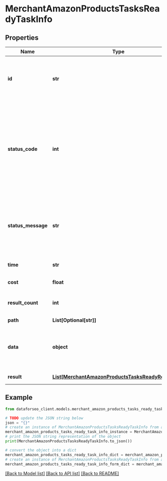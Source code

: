 # MerchantAmazonProductsTasksReadyTaskInfo


## Properties

Name | Type | Description | Notes
------------ | ------------- | ------------- | -------------
**id** | **str** | task identifier unique task identifier in our system in the UUID format | [optional] 
**status_code** | **int** | status code of the task generated by DataForSEO, can be within the following range: 10000-60000 you can find the full list of the response codes here | [optional] 
**status_message** | **str** | informational message of the task you can find the full list of general informational messages here | [optional] 
**time** | **str** | execution time, seconds | [optional] 
**cost** | **float** | total tasks cost, USD | [optional] 
**result_count** | **int** | number of elements in the result array | [optional] 
**path** | **List[Optional[str]]** | URL path | [optional] 
**data** | **object** | contains the same parameters that you specified in the POST request | [optional] 
**result** | [**List[MerchantAmazonProductsTasksReadyResultInfo]**](MerchantAmazonProductsTasksReadyResultInfo.md) | array of results | [optional] 

## Example

```python
from dataforseo_client.models.merchant_amazon_products_tasks_ready_task_info import MerchantAmazonProductsTasksReadyTaskInfo

# TODO update the JSON string below
json = "{}"
# create an instance of MerchantAmazonProductsTasksReadyTaskInfo from a JSON string
merchant_amazon_products_tasks_ready_task_info_instance = MerchantAmazonProductsTasksReadyTaskInfo.from_json(json)
# print the JSON string representation of the object
print(MerchantAmazonProductsTasksReadyTaskInfo.to_json())

# convert the object into a dict
merchant_amazon_products_tasks_ready_task_info_dict = merchant_amazon_products_tasks_ready_task_info_instance.to_dict()
# create an instance of MerchantAmazonProductsTasksReadyTaskInfo from a dict
merchant_amazon_products_tasks_ready_task_info_form_dict = merchant_amazon_products_tasks_ready_task_info.from_dict(merchant_amazon_products_tasks_ready_task_info_dict)
```
[[Back to Model list]](../README.md#documentation-for-models) [[Back to API list]](../README.md#documentation-for-api-endpoints) [[Back to README]](../README.md)


